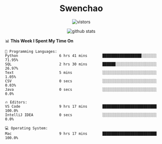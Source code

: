 <h1 align="center">Swenchao</h3>

<p align="center">
  <img src="https://visitor-badge.glitch.me/badge?page_id=Swenchao" alt="vistors" />
</p>

<p align="center">
  <img src="https://github-readme-stats.vercel.app/api?username=Swenchao&count_private=true&show_icons=true&theme=vue-dark&hide_title=true" alt="github stats" />
</p>

<!--START_SECTION:waka-->
📊 **This Week I Spent My Time On** 

```text
💬 Programming Languages: 
Python                   6 hrs 41 mins       ██████████████████░░░░░░░   71.95% 
SQL                      2 hrs 30 mins       ██████░░░░░░░░░░░░░░░░░░░   26.97% 
Text                     5 mins              ░░░░░░░░░░░░░░░░░░░░░░░░░   1.05% 
CSV                      0 secs              ░░░░░░░░░░░░░░░░░░░░░░░░░   0.03% 
Java                     0 secs              ░░░░░░░░░░░░░░░░░░░░░░░░░   0.0%

🔥 Editors: 
VS Code                  9 hrs 17 mins       █████████████████████████   100.0% 
IntelliJ IDEA            0 secs              ░░░░░░░░░░░░░░░░░░░░░░░░░   0.0%

💻 Operating System: 
Mac                      9 hrs 17 mins       █████████████████████████   100.0%

```


<!--END_SECTION:waka-->
